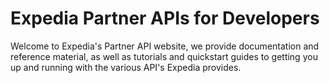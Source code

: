 # Expedia Partner APIs for Developers

Welcome to Expedia's Partner API website, we provide documentation and reference material, as well as tutorials and quickstart guides to getting you up and running with the various API's Expedia provides.
